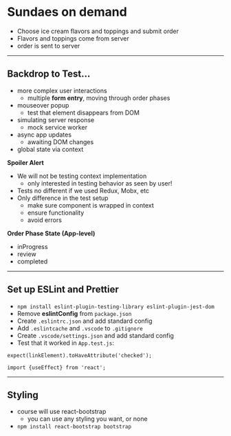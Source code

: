 # Sundaes on demand

- Choose ice cream flavors and toppings and submit order
- Flavors and toppings come from server
- order is sent to server

---

## Backdrop to Test...

- more complex user interactions
  - multiple **form entry**, moving through order phases
- mouseover popup
  - test that element disappears from DOM
- simulating server response
  - mock service worker
- async app updates
  - awaiting DOM changes
- global state via context

**Spoiler Alert**

- We will not be testing context implementation
  - only interested in testing behavior as seen by user!
- Tests no different if we used Redux, Mobx, etc
- Only difference in the test setup
  - make sure component is wrapped in context
  - ensure functionality
  - avoid errors

**Order Phase State (App-level)**

- inProgress
- review
- completed

---

## Set up ESLint and Prettier

- `npm install eslint-plugin-testing-library eslint-plugin-jest-dom`
- Remove **eslintConfig** from `package.json`
- Create `.eslintrc.json` and add standard config
- Add `.eslintcache` and `.vscode` to `.gitignore`
- Create `.vscode/settings.json` and add standard config
- Test that it worked in `App.test.js`:

```
expect(linkElement).toHaveAttribute('checked');
```

```
import {useEffect} from 'react';
```

---

## Styling

- course will use react-bootstrap
  - you can use any styling you want, or none
- `npm install react-bootstrap bootstrap`
